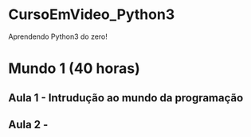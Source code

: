 # CursoEmVideo_Python3
 Aprendendo Python3 do zero!
 

# Mundo 1 (40 horas)

 ## Aula 1 - Intrudução ao mundo da programação
 
 ## Aula 2 - 

